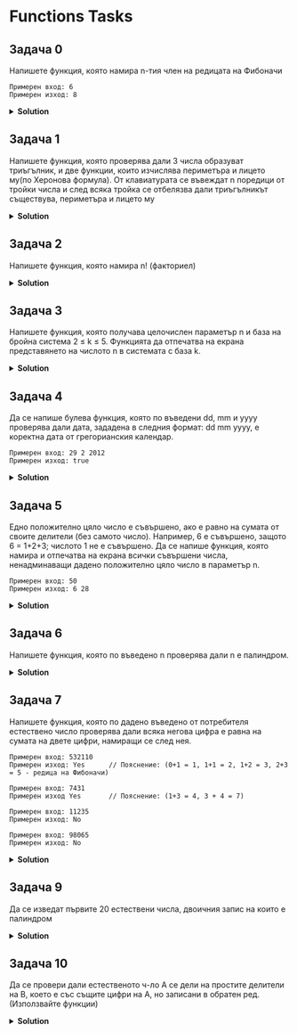 # Functions Tasks

## Задача 0
Напишете функция, която намира n-тия член на редицата на Фибоначи

```
Примерен вход: 6
Примерен изход: 8 
```

<details><summary><b>Solution</b></summary> 
<p>

```cpp
// No solution yet :)
```

</p>
</details>

## Задача 1
Напишете функция, която проверява дали 3 числа образуват триъгълник, и две функции, които изчислява периметъра и лицето му(по Херонова формула).
От клавиатурата се въвеждат n поредици от тройки числа и след всяка тройка се отбелязва дали триъгълникът съществува, периметъра и лицето му 

<details><summary><b>Solution</b></summary> 
<p>

```cpp
// No solution yet :)
```

</p>
</details>

## Задача 2
Напишете функция, която намира n! (факториел)

<details><summary><b>Solution</b></summary> 
<p>

```cpp
// No solution yet :)
```

</p>
</details>

## Задача 3
Напишете функция, която получава целочислен
параметър n и база на бройна система 2 ≤ k ≤ 5. Функцията да отпечатва
на екрана представянето на числото n в системата с база k.

<details><summary><b>Solution</b></summary> 
<p>

```cpp
// No solution yet :)
```

</p>
</details>

## Задача 4
Да се напише булева функция, която по въведени dd, mm и yyyy проверява дали дата, зададена в следния формат: dd mm yyyy, е коректна дата от грегорианския календар.

```
Примерен вход: 29 2 2012
Примерен изход: true 
```

<details><summary><b>Solution</b></summary> 
<p>

```cpp
// No solution yet :)
```

</p>
</details>

## Задача 5
Едно положително цяло число е съвършено, ако е равно на сумата от своите делители (без самото число). Например, 6 е съвършено, защото 6 = 1+2+3; числото 1 не е съвършено. Да се напише функция, която намира и отпечатва на екрана всички съвършени числа, ненадминаващи дадено положително цяло число в параметър n.

```
Примерен вход: 50
Примерен изход: 6 28
```

<details><summary><b>Solution</b></summary> 
<p>

```cpp
// No solution yet :)
```

</p>
</details>

## Задача 6
Напишете функция, която по въведено n проверява дали n е палиндром.

<details><summary><b>Solution</b></summary> 
<p>

```cpp
// No solution yet :)
```

</p>
</details>

## Задача 7
Напишете функция, която по дадено въведено от потребителя естествено 
число проверява дали всяка негова цифра е равна на сумата на двете цифри, намиращи се 
след нея.

```
Примерен вход: 532110
Примерен изход: Yes      // Пояснение: (0+1 = 1, 1+1 = 2, 1+2 = 3, 2+3 = 5 - редица на Фибоначи)

Примерен вход: 7431
Примерен изход Yes       // Пояснение: (1+3 = 4, 3 + 4 = 7)

Примерен вход: 11235
Примерен изход: No

Примерен вход: 98065
Примерен изход: No
```

<details><summary><b>Solution</b></summary> 
<p>

```cpp
// No solution yet :)
```

</p>
</details>

## Задача 9
Да се изведат първите 20 естествени числа, двоичния запис на които е палиндром

<details><summary><b>Solution</b></summary> 
<p>

```cpp
// No solution yet :)
```

</p>
</details>

## Задача 10
Да се провери дали естественото ч-ло А се дели на простите делители 
на B, което е със същите цифри на А, но записани в обратен ред.(Използвайте функции)

<details><summary><b>Solution</b></summary> 
<p>

```cpp
// No solution yet :)
```

</p>
</details>